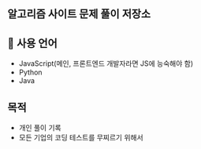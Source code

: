 ## 알고리즘 사이트 문제 풀이 저장소

## 🏅 사용 언어

- JavaScript(메인, 프론트엔드 개발자라면 JS에 능숙해야 함)
- Python
- Java

## 목적

- 개인 풀이 기록
- 모든 기업의 코딩 테스트를 무찌르기 위해서
